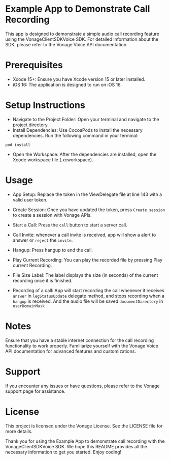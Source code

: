 # Example App to Demonstrate Call Recording
This app is designed to demonstrate a simple audio call recording feature using the VonageClientSDKVoice SDK. For detailed information about the SDK, please refer to the Vonage Voice API documentation.

# Prerequisites
- Xcode 15+: Ensure you have Xcode version 15 or later installed.
- iOS 16: The application is designed to run on iOS 16.

# Setup Instructions
- Navigate to the Project Folder: Open your terminal and navigate to the project directory.
- Install Dependencies: Use CocoaPods to install the necessary dependencies. Run the following command in your terminal:

```
pod install
```
- Open the Workspace: After the dependencies are installed, open the Xcode workspace file (.xcworkspace).

# Usage
- App Setup: Replace the token in the ViewDelegate file at line 143 with a valid user token.

- Create Session: Once you have updated the token, press `Create session` to create a session with Vonage APIs.

- Start a Call: Press the `call` button to start a server call.

- Call Invite: whenever a call invite is received, app will show a alert to answer or `reject` the `invite`.

- Hangup: Press hangup to end the call.

- Play Current Recording: You can play the recorded file by pressing Play current Recording.

- File Size Label: The label displays the size (in seconds) of the current recording once it is finished.

- Recording of a call: App will start recording the call whenever it receives `answer` in `legStatusUpdate` delegate method, and stops recording when a `hangup` is received. And the audio file will be saved `documentDirectory` in `userDomainMask`


# Notes
Ensure that you have a stable internet connection for the call recording functionality to work properly.
Familiarize yourself with the Vonage Voice API documentation for advanced features and customizations.

# Support
If you encounter any issues or have questions, please refer to the Vonage support page for assistance.

# License
This project is licensed under the Vonage License. See the LICENSE file for more details.

Thank you for using the Example App to demonstrate call recording with the VonageClientSDKVoice SDK. We hope this README provides all the necessary information to get you started. Enjoy coding!
